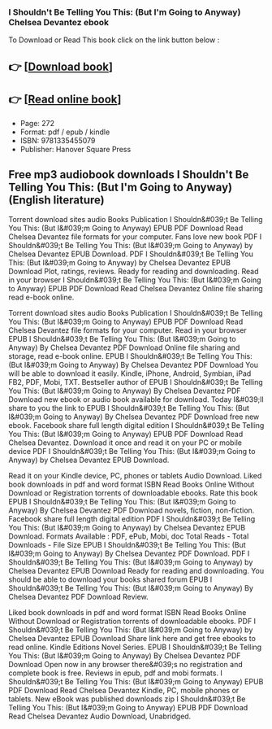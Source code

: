 ### I Shouldn't Be Telling You This: (But I'm Going to Anyway) Chelsea Devantez ebook

To Download or Read This book click on the link button below :

## 👉  [**[Download book](http://filesbooks.info/download.php?group=book&from=github.com&id=710250&lnk=1064 "Download book")**]

## 👉  [**[Read online book](http://filesbooks.info/download.php?group=book&from=github.com&id=710250&lnk=1064 "Read online book")**]


* Page: 272
* Format: pdf / epub / kindle
* ISBN: 9781335455079
* Publisher: Hanover Square Press



## Free mp3 audiobook downloads I Shouldn't Be Telling You This: (But I'm Going to Anyway) (English literature) 


Torrent download sites audio Books Publication I Shouldn&amp;#039;t Be Telling You This: (But I&amp;#039;m Going to Anyway) EPUB PDF Download Read Chelsea Devantez file formats for your computer. Fans love new book PDF I Shouldn&amp;#039;t Be Telling You This: (But I&amp;#039;m Going to Anyway) by Chelsea Devantez EPUB Download. PDF I Shouldn&amp;#039;t Be Telling You This: (But I&amp;#039;m Going to Anyway) by Chelsea Devantez EPUB Download Plot, ratings, reviews. Ready for reading and downloading. Read in your browser I Shouldn&amp;#039;t Be Telling You This: (But I&amp;#039;m Going to Anyway) EPUB PDF Download Read Chelsea Devantez Online file sharing read e-book online.

Torrent download sites audio Books Publication I Shouldn&amp;#039;t Be Telling You This: (But I&amp;#039;m Going to Anyway) EPUB PDF Download Read Chelsea Devantez file formats for your computer. Read in your browser EPUB I Shouldn&amp;#039;t Be Telling You This: (But I&amp;#039;m Going to Anyway) By Chelsea Devantez PDF Download Online file sharing and storage, read e-book online. EPUB I Shouldn&amp;#039;t Be Telling You This: (But I&amp;#039;m Going to Anyway) By Chelsea Devantez PDF Download You will be able to download it easily. Kindle, iPhone, Android, Symbian, iPad FB2, PDF, Mobi, TXT. Bestseller author of EPUB I Shouldn&amp;#039;t Be Telling You This: (But I&amp;#039;m Going to Anyway) By Chelsea Devantez PDF Download new ebook or audio book available for download. Today I&amp;#039;ll share to you the link to EPUB I Shouldn&amp;#039;t Be Telling You This: (But I&amp;#039;m Going to Anyway) By Chelsea Devantez PDF Download free new ebook. Facebook share full length digital edition I Shouldn&amp;#039;t Be Telling You This: (But I&amp;#039;m Going to Anyway) EPUB PDF Download Read Chelsea Devantez. Download it once and read it on your PC or mobile device PDF I Shouldn&amp;#039;t Be Telling You This: (But I&amp;#039;m Going to Anyway) by Chelsea Devantez EPUB Download.

Read it on your Kindle device, PC, phones or tablets Audio Download. Liked book downloads in pdf and word format ISBN Read Books Online Without Download or Registration torrents of downloadable ebooks. Rate this book EPUB I Shouldn&amp;#039;t Be Telling You This: (But I&amp;#039;m Going to Anyway) By Chelsea Devantez PDF Download novels, fiction, non-fiction. Facebook share full length digital edition PDF I Shouldn&amp;#039;t Be Telling You This: (But I&amp;#039;m Going to Anyway) by Chelsea Devantez EPUB Download. Formats Available : PDF, ePub, Mobi, doc Total Reads - Total Downloads - File Size EPUB I Shouldn&amp;#039;t Be Telling You This: (But I&amp;#039;m Going to Anyway) By Chelsea Devantez PDF Download. PDF I Shouldn&amp;#039;t Be Telling You This: (But I&amp;#039;m Going to Anyway) by Chelsea Devantez EPUB Download Ready for reading and downloading. You should be able to download your books shared forum EPUB I Shouldn&amp;#039;t Be Telling You This: (But I&amp;#039;m Going to Anyway) By Chelsea Devantez PDF Download Review.

Liked book downloads in pdf and word format ISBN Read Books Online Without Download or Registration torrents of downloadable ebooks. PDF I Shouldn&amp;#039;t Be Telling You This: (But I&amp;#039;m Going to Anyway) by Chelsea Devantez EPUB Download Share link here and get free ebooks to read online. Kindle Editions Novel Series. EPUB I Shouldn&amp;#039;t Be Telling You This: (But I&amp;#039;m Going to Anyway) By Chelsea Devantez PDF Download Open now in any browser there&amp;#039;s no registration and complete book is free. Reviews in epub, pdf and mobi formats. I Shouldn&amp;#039;t Be Telling You This: (But I&amp;#039;m Going to Anyway) EPUB PDF Download Read Chelsea Devantez Kindle, PC, mobile phones or tablets. New eBook was published downloads zip I Shouldn&amp;#039;t Be Telling You This: (But I&amp;#039;m Going to Anyway) EPUB PDF Download Read Chelsea Devantez Audio Download, Unabridged.





